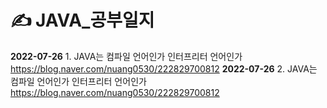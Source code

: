 # ✍️ JAVA_공부일지
<b>2022-07-26</b> 1. JAVA는 컴파일 언어인가 인터프리터 언어인가 https://blog.naver.com/nuang0530/222829700812
<b>2022-07-26</b> 2. JAVA는 컴파일 언어인가 인터프리터 언어인가 https://blog.naver.com/nuang0530/222829700812

